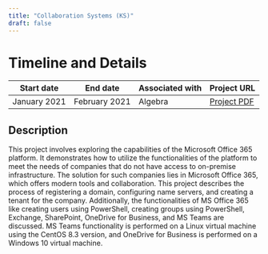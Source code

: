 ```yaml
---
title: "Collaboration Systems (KS)"
draft: false
---
```


# Timeline and Details
| Start date    | End date      | Associated with | Project URL                                                                        |
| ------------- | ------------- | --------------- | ---------------------------------------------------------------------------------- |
| January 2021 | February 2021 | Algebra           | [Project PDF](/projects/antonio_janach_-_projektni_zadatak_KS.pdf) |

## Description
This project involves exploring the capabilities of the Microsoft Office 365 platform. It demonstrates how to utilize the functionalities of the platform to meet the needs of companies that do not have access to on-premise infrastructure. The solution for such companies lies in Microsoft Office 365, which offers modern tools and collaboration. This project describes the process of registering a domain, configuring name servers, and creating a tenant for the company. Additionally, the functionalities of MS Office 365 like creating users using PowerShell, creating groups using PowerShell, Exchange, SharePoint, OneDrive for Business, and MS Teams are discussed. MS Teams functionality is performed on a Linux virtual machine using the CentOS 8.3 version, and OneDrive for Business is performed on a Windows 10 virtual machine.
